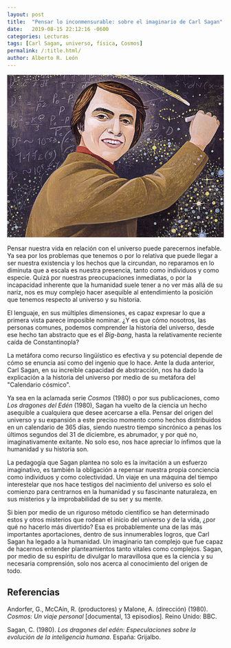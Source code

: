 ```yaml
---
layout: post
title:  "Pensar lo inconmensurable: sobre el imaginario de Carl Sagan"
date:   2019-08-15 22:12:16 -0600
categories: Lecturas
tags: [Carl Sagan, universo, física, Cosmos]
permalink: /:title.html/
author: Alberto R. León
---
```


![imagen de Jody Hewgill](/assets/images/sagan.jpg)

Pensar nuestra vida en relación con el universo puede parecernos inefable. Ya sea por los problemas que tenemos o por lo relativa que puede llegar a ser nuestra existencia y los hechos que la circundan, no reparamos en lo diminuta que a escala es nuestra presencia, tanto como individuos y como especie. Quizá por nuestras preocupaciones inmediatas, o por la incapacidad inherente que la humanidad suele tener a no ver más allá de su nariz, nos es muy complejo hacer asequible al entendimiento la posición que tenemos respecto al universo y su historia.

El lenguaje, en sus múltiples dimensiones, es capaz expresar lo que a primera vista parece imposible nominar. ¿Y es que cómo nosotros, las personas comunes, podemos comprender la historia del universo, desde ese hecho tan abstracto que es el *Big*-*bang*, hasta la relativamente reciente caída de Constantinopla?

La metáfora como recurso lingüístico es efectiva y su potencial depende de cómo se enuncia así como del ingenio que lo hace. Ante la duda anterior, Carl Sagan, en su increíble capacidad de abstracción, nos ha dado la explicación a la historia del universo por medio de su metáfora del "Calendario cósmico".

Ya sea en la aclamada serie *Cosmos* (1980) o por sus publicaciones, como *Los dragones del Edén* (1980), Sagan ha vuelto de la ciencia un hecho asequible a cualquiera que desee acercarse a ella. Pensar del origen del universo y su expansión a este preciso momento como hechos distribuidos en un calendario de 365 días, siendo nuestro tiempo sincrónico a penas los últimos segundos del 31 de diciembre, es abrumador, y por qué no, imaginativamente exitante. No solo eso, nos hace apreciar lo ínfimos que la humanidad y su historia son.

La pedagogía que Sagan plantea no solo es la invitación a un esfuerzo imaginativo, es también la obligación a repensar nuestra propia conciencia como individuos y como colectividad. Un viaje en una máquina del tiempo interestelar que nos hace testigos del nacimiento del universo es solo el comienzo para centrarnos en la humanidad y su fascinante naturaleza, en sus misterios y la improbabilidad de su ser y su mente.

Si bien por medio de un riguroso método científico se han determinado estos y otros misterios que rodean el inicio del universo y de la vida, ¿por qué no hacerlo más divertido? Esa es probablemente una de las más importantes aportaciones, dentro de sus innumerables logros, que Carl Sagan ha legado a la humanidad. Un imaginario tan complejo que fue capaz de hacernos entender planteamientos tanto vitales como complejos. Sagan, por medio de su espíritu de divulgar lo maravillosa que es la ciencia y su necesaria comprensión, solo nos acerca al conocimiento del origen de todo.

## Referencias

Andorfer, G., McCAin, R. (productores) y Malone, A. (dirección) (1980). *Cosmos: Un viaje personal* [documental, 13 episodios]. Reino Unido: BBC.

Sagan, C. (1980). *Los dragones del edén: Especulaciones sobre la evolución de la inteligencia humana*. España: Grijalbo.
